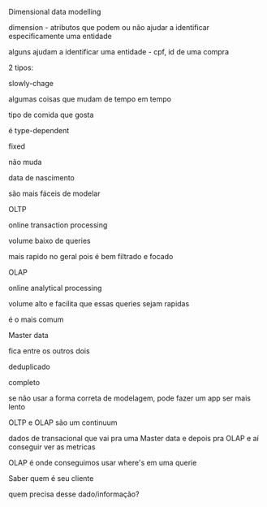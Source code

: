 Dimensional data modelling





dimension - atributos que podem ou não ajudar a identificar especificamente uma entidade





alguns ajudam a identificar uma entidade - cpf, id de uma compra



2 tipos:





slowly-chage





algumas coisas que mudam de tempo em tempo



tipo de comida que gosta



é type-dependent



fixed





não muda



data de nascimento



são mais fáceis de modelar



OLTP





online transaction processing



volume baixo de queries



mais rapido no geral pois é bem filtrado e focado



OLAP





online analytical processing



volume alto e facilita que essas queries sejam rapidas



é o mais comum



Master data





fica entre os outros dois



deduplicado



completo



se não usar a forma correta de modelagem, pode fazer um app ser mais lento



OLTP e OLAP são um continuum





dados de transacional que vai pra uma Master data e depois pra OLAP e aí conseguir ver as metricas



OLAP é onde conseguimos usar where's em uma querie





Saber quem é seu cliente





quem precisa desse dado/informação?
